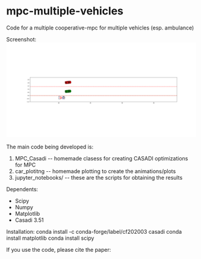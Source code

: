 # mpc-multiple-vehicles
Code for a multiple cooperative-mpc for multiple vehicles (esp. ambulance)

Screenshot: ![Screenshot](https://github.com/noambuckman/mpc-multiple-vehicles/blob/master/images/sample.png)


The main code being developed is:


1.  MPC_Casadi -- homemade clasess for creating CASADI optimizations for MPC
2.  car_plotitng -- homemade plotting to create the animations/plots
3.  jupyter_notebooks/ -- these are the scripts for obtaining the results


Dependents:
-  Scipy
-  Numpy
-  Matplotlib
-  Casadi 3.51

Installation:
conda install -c conda-forge/label/cf202003 casadi
conda install matplotlib
conda install scipy

If you use the code, please cite the paper:
<Insert Title>
